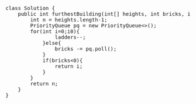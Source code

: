 <pre>
class Solution {
    public int furthestBuilding(int[] heights, int bricks, int ladders) {
        int n = heights.length-1;
        PriorityQueue<Integer> pq = new PriorityQueue<>();
        for(int i=0;i<n;i++){
            int currJump = heights[i+1]-heights[i];
            if(currJump<=0) continue;
            
            pq.add(currJump);
            if(ladders>0){
                ladders--;
            }else{
                bricks -= pq.poll();
            }
            if(bricks<0){
                return i;
            }
        }
        return n;
    }
}
</pre>
